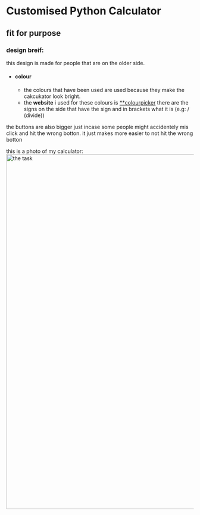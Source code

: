 # Customised Python Calculator
## fit for purpose

### design breif:
this design is made for people that are on the older side.
* #### colour
  * the colours that have been used are used because they make the cakcukator look bright.
  * the **website** i used for these colours is [**colourpicker](https://htmlcolorcodes.com/color-picker/)
there are the signs on the side that have the sign and in brackets what it is
(e.g: / (divide))

the buttons are also bigger just incase some people might accidentely mis click and hit the wrong botton. it just makes more easier to not 
hit the wrong botton


this is a photo of my calculator:
<a href="task"><image src="https://github.com/samtheman24/python.calculator/blob/main/calculator.png" title="the task" width=950>


